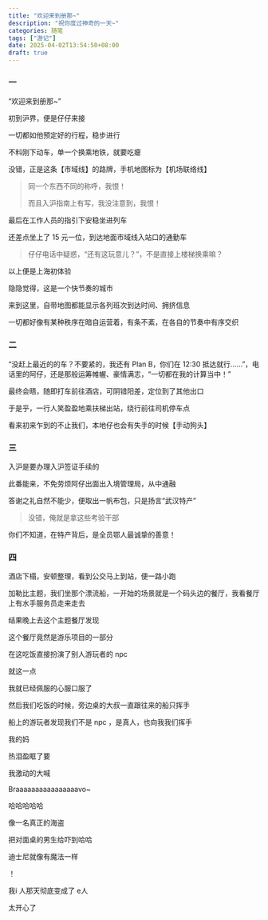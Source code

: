 ```yaml
---
title: "欢迎来到册那~"
description: "祝你度过神奇的一天~"
categories: 随笔
tags: ["游记"]
date: 2025-04-02T13:54:50+08:00
draft: true
---
```


### 一

“欢迎来到册那~”

初到沪界，便是仔仔来接

一切都如他预定好的行程，稳步进行

不料刚下动车，单一个换乘地铁，就要吃瘪

没错，正是这条【市域线】的路牌，手机地图标为【机场联络线】

> 同一个东西不同的称呼，我恨！
>
> 而且入沪指南上有写，我没注意到，我恨！

最后在工作人员的指引下安稳坐进列车

还差点坐上了 15 元一位，到达地面市域线入站口的通勤车

> 仔仔电话中疑惑，“还有这玩意儿？”，不是直接上楼梯换乘嘛？

以上便是上海初体验

隐隐觉得，这是一个快节奏的城市

来到这里，自带地图都能显示各列班次到达时间、拥挤信息

一切都好像有某种秩序在暗自运营着，有条不紊，在各自的节奏中有序交织



### 二

“没赶上最近的的车？不要紧的，我还有 Plan B，你们在 12:30 抵达就行……”，电话里的阿仔，还是那般运筹帷幄、豪情满志，“一切都在我的计算当中！”

最终会晤，随即打车前往酒店，可阴错阳差，定位到了其他出口

于是乎，一行人笑盈盈地乘扶梯出站，绕行前往司机停车点

看来初来乍到的不止我们，本地仔也会有失手的时候【手动狗头】



### 三

入沪是要办理入沪签证手续的

此番能来，不免劳烦阿仔出面出入境管理局，从中通融

答谢之礼自然不能少，便取出一帆布包，只是扬言“武汉特产”

> 没错，俺就是拿这些考验干部

你们不知道，在特产背后，是全员鄂人最诚挚的善意！



### 四

酒店下榻，安顿整理，看到公交马上到站，便一路小跑





加勒比主题，我们坐那个漂流船，一开始的场景就是一个码头边的餐厅，我看餐厅上有水手服务员走来走去

结果晚上去这个主题餐厅发现

这个餐厅竟然是游乐项目的一部分

在这吃饭直接扮演了别人游玩者的 npc

就这一点

我就已经佩服的心服口服了

然后我们吃饭的时候，旁边桌的大叔一直跟往来的船只挥手

船上的游玩者发现我们不是 npc ，是真人，也向我我们挥手

我的妈

热泪盈眶了要

我激动的大喊

Braaaaaaaaaaaaaaaavo~

哈哈哈哈哈

像一名真正的海盗

把对面桌的男生给吓到哈哈

迪士尼就像有魔法一样

！

我i 人那天彻底变成了 e人

太开心了

